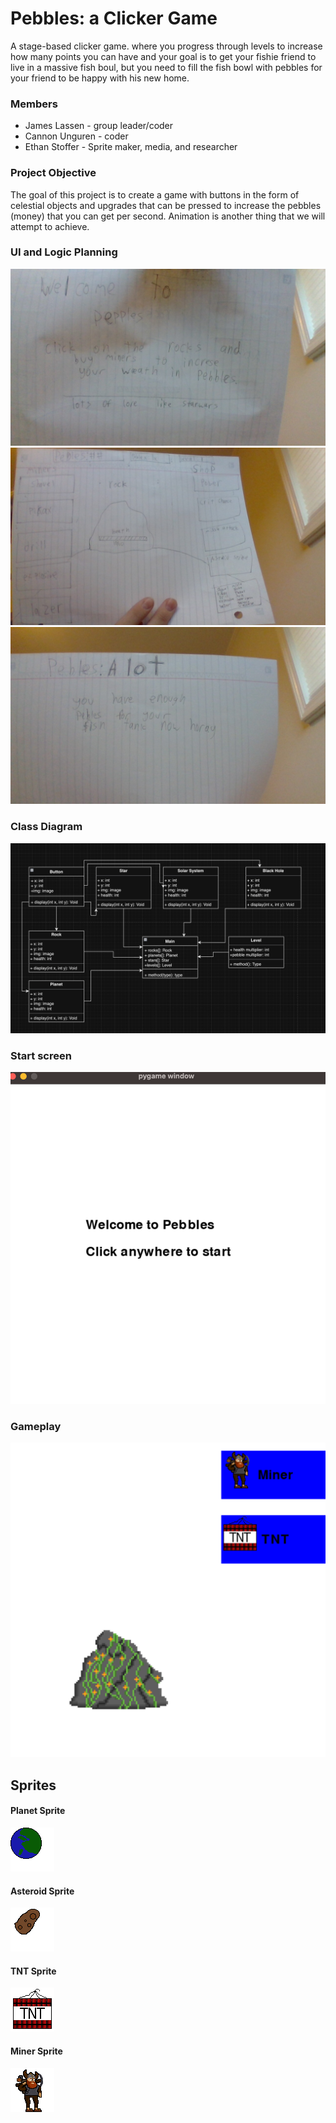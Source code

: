 # Pebbles: a Clicker Game
A stage-based clicker game. where you progress through levels to increase how many points you can have and your goal is to get your fishie friend to live in a massive fish boul, but you need to fill the fish bowl with pebbles for your friend to be happy with his new home.

### Members
* James Lassen - group leader/coder
* Cannon Unguren - coder
* Ethan Stoffer - Sprite maker, media, and researcher

### Project Objective
The goal of this project is to create a game with buttons in the form of celestial objects and upgrades that can be pressed to increase the pebbles (money) that you can get per second. Animation is another thing that we will attempt to achieve. 

### UI and Logic Planning
![start](https://github.com/Jameslassen1/Clickforpoints/blob/main/images/JamesIMG_20240215_173241.jpg)
![gameplay](https://github.com/Jameslassen1/Clickforpoints/blob/main/images/JamesIMG_20240215_173256.jpg)
![win](https://github.com/Jameslassen1/Clickforpoints/blob/main/images/JamesIMG_20240215_173306.jpg)
### Class Diagram
![classdiagram](https://github.com/Jameslassen1/Clickforpoints/blob/main/images/EthanFishtank.png?raw=true)
### Start screen
![startscreen](https://github.com/Jameslassen1/Clickforpoints/blob/main/images/startscreen)
### Gameplay
![gameplay](https://github.com/Jameslassen1/Clickforpoints/blob/main/images/gameplay)
## Sprites
#### Planet Sprite
![planet](https://github.com/Jameslassen1/Clickforpoints/blob/main/SRC/images/EthanPNGPlanet.png)
#### Asteroid Sprite
![asteroid](https://github.com/Jameslassen1/Clickforpoints/blob/main/SRC/images/EthanPNGAsteroid.png)
#### TNT Sprite
![TNT](https://github.com/Jameslassen1/Clickforpoints/blob/main/SRC/images/EthanTNT-1.png)
#### Miner Sprite
![Miner](https://github.com/Jameslassen1/Clickforpoints/blob/main/SRC/images/EthanViking_Miner.png)
